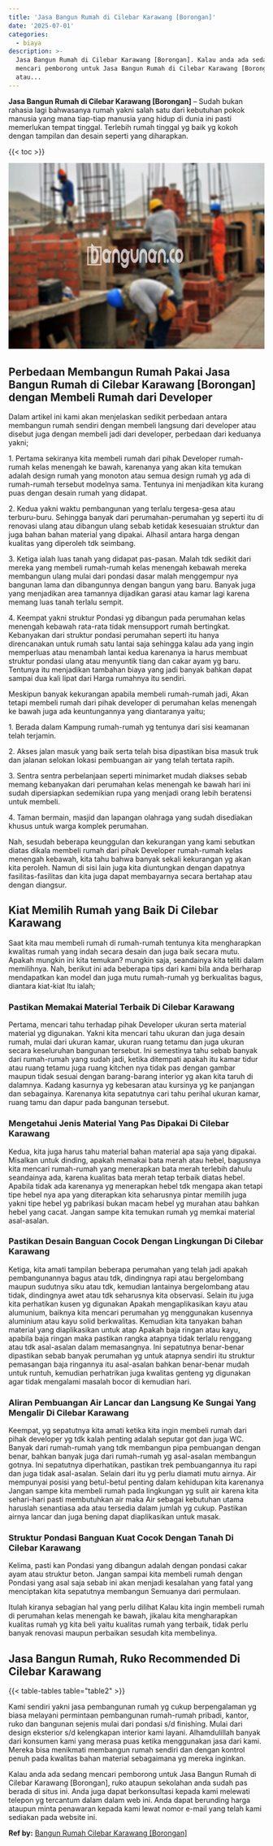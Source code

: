 ```yaml
---
title: 'Jasa Bangun Rumah di Cilebar Karawang [Borongan]'
date: '2025-07-01'
categories:
  - biaya
description: >-
  Jasa Bangun Rumah di Cilebar Karawang [Borongan]. Kalau anda ada sedang
  mencari pemborong untuk Jasa Bangun Rumah di Cilebar Karawang [Borongan], ruko
  atau...
---
```


**Jasa Bangun Rumah di Cilebar Karawang \[Borongan\]** – Sudah bukan rahasia lagi bahwasanya rumah yakni salah satu dari kebutuhan pokok manusia yang mana tiap-tiap manusia yang hidup di dunia ini pasti memerlukan tempat tinggal. Terlebih rumah tinggal yg baik yg kokoh dengan tampilan dan desain seperti yang diharapkan.

{{< toc >}}

![Jasa Bangun Rumah di Cilebar Karawang [Borongan]](/images/borong-bangunan-44.png)

## Perbedaan Membangun Rumah Pakai Jasa Bangun Rumah di Cilebar Karawang \[Borongan\] dengan Membeli Rumah dari Developer

Dalam artikel ini kami akan menjelaskan sedikit perbedaan antara membangun rumah sendiri dengan membeli langsung dari developer atau disebut juga dengan membeli jadi dari developer, perbedaan dari keduanya yakni;

1\. Pertama sekiranya kita membeli rumah dari pihak Developer rumah-rumah kelas menengah ke bawah, karenanya yang akan kita temukan adalah design rumah yang monoton atau semua design rumah yg ada di rumah-rumah tersebut modelnya sama. Tentunya ini menjadikan kita kurang puas dengan desain rumah yang didapat.

2\. Kedua yakni waktu pembangunan yang terlalu tergesa-gesa atau terburu-buru. Sehingga banyak dari perumahan-perumahan yg seperti itu di renovasi ulang atau dibangun ulang sebab ketidak kesesuaian struktur dan juga bahan bahan material yang dipakai. Alhasil antara harga dengan kualitas yang diperoleh tdk seimbang.

3\. Ketiga ialah luas tanah yang didapat pas-pasan. Malah tdk sedikit dari mereka yang membeli rumah-rumah kelas menengah kebawah mereka membangun ulang mulai dari pondasi dasar malah menggempur nya bangunan lama dan dibangunnya dengan bangun yang baru. Banyak juga yang menjadikan area tamannya dijadikan garasi atau kamar lagi karena memang luas tanah terlalu sempit.

4\. Keempat yakni struktur Pondasi yg dibangun pada perumahan kelas menengah kebawah rata-rata tidak mensupport rumah bertingkat. Kebanyakan dari struktur pondasi perumahan seperti itu hanya direncanakan untuk rumah satu lantai saja sehingga kalau ada yang ingin memperluas atau menambah lantai kedua karenanya ia harus membuat struktur pondasi ulang atau menyuntik tiang dan cakar ayam yg baru. Tentunya itu menjadikan tambahan biaya yang jadi banyak bahkan dapat sampai dua kali lipat dari Harga rumahnya itu sendiri.

Meskipun banyak kekurangan apabila membeli rumah-rumah jadi, Akan tetapi membeli rumah dari pihak developer di perumahan kelas menengah ke bawah juga ada keuntungannya yang diantaranya yaitu;

1\. Berada dalam Kampung rumah-rumah yg tentunya dari sisi keamanan telah terjamin.

2\. Akses jalan masuk yang baik serta telah bisa dipastikan bisa masuk truk dan jalanan selokan lokasi pembuangan air yang telah tertata rapih.

3\. Sentra sentra perbelanjaan seperti minimarket mudah diakses sebab memang kebanyakan dari perumahan kelas menengah ke bawah hari ini sudah dipersiapkan sedemikian rupa yang menjadi orang lebih beratensi untuk membeli.

4\. Taman bermain, masjid dan lapangan olahraga yang sudah disediakan khusus untuk warga komplek perumahan.

Nah, sesudah beberapa keunggulan dan kekurangan yang kami sebutkan diatas dikala membeli rumah dari pihak Developer rumah-rumah kelas menengah kebawah, kita tahu bahwa banyak sekali kekurangan yg akan kita peroleh. Namun di sisi lain juga kita diuntungkan dengan dapatnya fasilitas-fasilitas dan kita juga dapat membayarnya secara bertahap atau dengan diangsur.

## Kiat Memilih Rumah yang Baik Di Cilebar Karawang

Saat kita mau membeli rumah di rumah-rumah tentunya kita mengharapkan kwalitas rumah yang indah secara desain dan juga baik secara mutu. Apakah mungkin ini kita temukan? mungkin saja, seandainya kita teliti dalam memilihnya. Nah, berikut ini ada beberapa tips dari kami bila anda berharap mendapatkan kan model dan juga mutu rumah-rumah yg berkualitas bagus, diantara kiat-kiat Itu ialah;

### Pastikan Memakai Material Terbaik Di Cilebar Karawang

Pertama, mencari tahu terhadap pihak Developer ukuran serta material material yg digunakan. Yakni kita mencari tahu ukuran dan juga desain rumah, mulai dari ukuran kamar, ukuran ruang tetamu dan juga ukuran secara keseluruhan bangunan tersebut. Ini semestinya tahu sebab banyak dari rumah-rumah yang sudah jadi, ketika ditempati apakah itu kamar tidur atau ruang tetamu juga ruang kitchen nya tidak pas dengan gambar maupun tidak sesuai dengan barang-barang interior yg akan kita taruh di dalamnya. Kadang kasurnya yg kebesaran atau kursinya yg ke panjangan dan sebagainya. Karenanya kita sepatutnya cari tahu perihal ukuran kamar, ruang tamu dan dapur pada bangunan tersebut.

### Mengetahui Jenis Material Yang Pas Dipakai Di Cilebar Karawang

Kedua, kita juga harus tahu material bahan material apa saja yang dipakai. Misalkan untuk dinding, apakah memakai bata merah atau hebel, bagusnya kita mencari rumah-rumah yang menerapkan bata merah terlebih dahulu seandainya ada, karena kualitas bata merah tetap terbaik diatas hebel. Apabila tidak ada karenanya yg menerapkan hebel tdk mengapa akan tetapi tipe hebel nya apa yang diterapkan kita seharusnya pintar memilih juga yakni tipe hebel yg pabrikasi bukan macam hebel yg murahan atau bahkan hebel yang cacat. Jangan sampe kita temukan rumah yg memkai material asal-asalan.

### Pastikan Desain Banguan Cocok Dengan Lingkungan Di Cilebar Karawang

Ketiga, kita amati tampilan beberapa perumahan yang telah jadi apakah pembangunannya bagus atau tdk, dindingnya rapi atau bergelombang maupun sudutnya siku atau tdk, kemudian lantainya bergelombang atau tidak, dindingnya awet atau tdk seharusnya kita observasi. Selain itu juga kita perhatikan kusen yg digunakan Apakah mengaplikasikan kayu atau alumunium, baiknya kita mencari perumahan yg menggunakan kusennya aluminium atau kayu solid berkwalitas. Kemudian kita tanyakan bahan material yang diaplikasikan untuk atap Apakah baja ringan atau kayu, apabila baja ringan maka pastikan rangka atapnya tidak terlalu renggang atau tdk asal-asalan dalam memasangnya. Ini sepatutnya benar-benar dipastikan sebab banyak perumahan yg untuk atapnya sendiri itu struktur pemasangan baja ringannya itu asal-asalan bahkan benar-benar mudah untuk runtuh, kemudian perhatrikan juga kwalitas genteng yg digunakan agar tidak mengalami masalah bocor di kemudian hari.

### Aliran Pembuangan Air Lancar dan Langsung Ke Sungai Yang Mengalir Di Cilebar Karawang

Keempat, yg sepatutnya kita amati ketika kita ingin membeli rumah dari pihak developer yg tdk kalah penting adalah seputar got dan juga WC. Banyak dari rumah-rumah yang tdk membangun pipa pembuangan dengan benar, bahkan banyak juga dari rumah-rumah yg asal-asalan membangun gotnya. Ini sepatutnya diperhatikan, pastikan trek pembuangannya itu rapi dan juga tidak asal-asalan. Selain dari itu yg perlu diamati mutu airnya. Air mempunyai posisi yang betul-betul penting dalam kehidupan kita karenanya Jangan sampe kita membeli rumah pada lingkungan yg sulit air karena kita sehari-hari pasti membutuhkan air maka Air sebagai kebutuhan utama haruslah senantiasa ada atau tersedia dalam jumlah yg cukup. Pastikan airnya lancar dan juga bening dapat diaplikasikan untuk masak.

### Struktur Pondasi Banguan Kuat Cocok Dengan Tanah Di Cilebar Karawang

Kelima, pasti kan Pondasi yang dibangun adalah dengan pondasi cakar ayam atau struktur beton. Jangan sampai kita membeli rumah dengan Pondasi yang asal saja sebab ini akan menjadi kesalahan yang fatal yang menciptakan kita sepatutnya membangun Semuanya dari permulaan.

Itulah kiranya sebagian hal yang perlu dilihat Kalau kita ingin membeli rumah di perumahan kelas menengah ke bawah, jikalau kita mengharapkan kualitas rumah yg kita beli yaitu kualitas rumah yang terbaik, tidak perlu banyak renovasi maupun perbaikan sesudah kita membelinya.

## Jasa Bangun Rumah, Ruko Recommended Di Cilebar Karawang

{{< table-tables table="table2" >}}

Kami sendiri yakni jasa pembangunan rumah yg cukup berpengalaman yg biasa melayani permintaan pembangunan rumah-rumah pribadi, kantor, ruko dan bangunan sejenis mulai dari pondasi s/d finishing. Mulai dari design eksterior s/d kelengkapan interior kami layani. Alhamdulillah banyak dari konsumen kami yang merasa puas ketika menggunakan jasa dari kami. Mereka bisa menikmati membangun rumah sendiri dan dengan kontrol penuh pada kwalitas bahan material sebagaimana yg mereka inginkan.

Kalau anda ada sedang mencari pemborong untuk Jasa Bangun Rumah di Cilebar Karawang \[Borongan\], ruko ataupun sekolahan anda sudah pas berada di situs ini. Anda juga dapat berkonsultasi kepada kami melewati telepon yg tercantum dalam dalam web ini. Anda dapat berunding harga ataupun minta penawaran kepada kami lewat nomor e-mail yang telah kami sediakan pada website ini.

**Ref by:** [Bangun Rumah Cilebar Karawang [Borongan]](https://id.wikipedia.org/wiki/Bangun)
